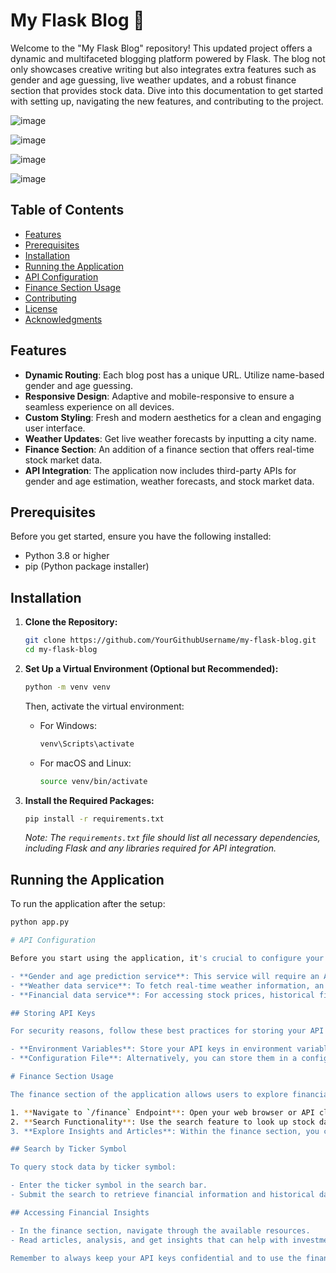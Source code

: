 # My Flask Blog 📝

Welcome to the "My Flask Blog" repository! This updated project offers a dynamic and multifaceted blogging platform powered by Flask. The blog not only showcases creative writing but also integrates extra features such as gender and age guessing, live weather updates, and a robust finance section that provides stock data. Dive into this documentation to get started with setting up, navigating the new features, and contributing to the project.

![image](https://github.com/omerhalid/blog_flask/assets/102431713/d11bd582-cdf9-425e-a4da-f4131e2c1aa9)

![image](https://github.com/omerhalid/blog_flask/assets/102431713/6c377b4f-7f9d-47fe-adea-63f9250171b1)

![image](https://github.com/omerhalid/blog_flask/assets/102431713/7b42ee05-3143-4155-83e0-6ad5c3303a8e)

![image](https://github.com/omerhalid/blog_flask/assets/102431713/d203c661-3499-4563-862b-3e474cd86d9c)

## Table of Contents

- [Features](#features)
- [Prerequisites](#prerequisites)
- [Installation](#installation)
- [Running the Application](#running-the-application)
- [API Configuration](#api-configuration)
- [Finance Section Usage](#finance-section-usage)
- [Contributing](#contributing)
- [License](#license)
- [Acknowledgments](#acknowledgments)

## Features

- **Dynamic Routing**: Each blog post has a unique URL. Utilize name-based gender and age guessing.
- **Responsive Design**: Adaptive and mobile-responsive to ensure a seamless experience on all devices.
- **Custom Styling**: Fresh and modern aesthetics for a clean and engaging user interface.
- **Weather Updates**: Get live weather forecasts by inputting a city name.
- **Finance Section**: An addition of a finance section that offers real-time stock market data.
- **API Integration**: The application now includes third-party APIs for gender and age estimation, weather forecasts, and stock market data.

## Prerequisites

Before you get started, ensure you have the following installed:

- Python 3.8 or higher
- pip (Python package installer)

## Installation

1. **Clone the Repository:**

    ```bash
    git clone https://github.com/YourGithubUsername/my-flask-blog.git
    cd my-flask-blog
    ```

2. **Set Up a Virtual Environment (Optional but Recommended):**

    ```bash
    python -m venv venv
    ```

    Then, activate the virtual environment:

    - For Windows:
        ```bash
        venv\Scripts\activate
        ```

    - For macOS and Linux:
        ```bash
        source venv/bin/activate
        ```

3. **Install the Required Packages:**

    ```bash
    pip install -r requirements.txt
    ```

    *Note: The `requirements.txt` file should list all necessary dependencies, including Flask and any libraries required for API integration.*

## Running the Application

To run the application after the setup:

```bash
python app.py

# API Configuration

Before you start using the application, it's crucial to configure your API keys for the following services:

- **Gender and age prediction service**: This service will require an API key to access demographic data based on names or other submitted details.
- **Weather data service**: To fetch real-time weather information, an API key for a weather data provider is needed.
- **Financial data service**: For accessing stock prices, historical financial data, and other market insights, an API key from a financial data service is necessary.

## Storing API Keys

For security reasons, follow these best practices for storing your API keys:

- **Environment Variables**: Store your API keys in environment variables. This can be done in a `.env` file in your project's root directory, which should be added to `.gitignore` to ensure it's not tracked by version control.
- **Configuration File**: Alternatively, you can store them in a configuration file specifically designed for API keys, ensuring this file is also not tracked by version control.

# Finance Section Usage

The finance section of the application allows users to explore financial data. Here's how to use it:

1. **Navigate to `/finance` Endpoint**: Open your web browser or API client and go to the `/finance` endpoint of the application.
2. **Search Functionality**: Use the search feature to look up stock data. You can typically do this by entering the ticker symbol of the company you're interested in.
3. **Explore Insights and Articles**: Within the finance section, you can find various insights into financial data, as well as articles and analysis on market trends and stock performance.

## Search by Ticker Symbol

To query stock data by ticker symbol:

- Enter the ticker symbol in the search bar.
- Submit the search to retrieve financial information and historical data regarding the specific stock.

## Accessing Financial Insights

- In the finance section, navigate through the available resources.
- Read articles, analysis, and get insights that can help with investment decisions or understanding the market.

Remember to always keep your API keys confidential and to use the financial data in compliance with the terms of service of the API provider.
